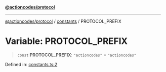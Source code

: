 [**@actioncodes/protocol**](../../README.md)

***

[@actioncodes/protocol](../../modules.md) / [constants](../README.md) / PROTOCOL\_PREFIX

# Variable: PROTOCOL\_PREFIX

> `const` **PROTOCOL\_PREFIX**: `"actioncodes"` = `"actioncodes"`

Defined in: [constants.ts:2](https://github.com/otaprotocol/actioncodes/blob/57f8663219c9af5c455731c797e721cd72058ff4/src/constants.ts#L2)
